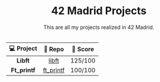 <div align="center">
   	<h1 align="center">42 Madrid Projects</h1>
    This are all my projects realized in 42 Madrid.
</div>
<br>
<div align="center">
  
| 💻 Project | 📝 Repo | 💯 Score |
|:------:|:-------:|:------------------:|
| **Libft** | [libft](https://github.com/mariocaro13/libft.git) | 125/100 |
| **Ft_printf** | [ft_printf](https://github.com/mariocaro13/ft_printf.git) | 100/100 |
</div>
